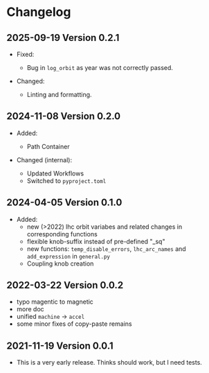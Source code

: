 # Changelog

## 2025-09-19 Version 0.2.1

- Fixed:
  - Bug in `log_orbit` as year was not correctly passed.

- Changed:
  - Linting and formatting.

## 2024-11-08 Version 0.2.0

- Added:
  - Path Container

- Changed (internal):
  - Updated Workflows
  - Switched to `pyproject.toml`

## 2024-04-05 Version 0.1.0

- Added:
  - new (>2022) lhc orbit variabes and related changes in corresponding functions
  - flexible knob-suffix instead of pre-defined "_sq"
  - new functions: `temp_disable_errors`, `lhc_arc_names` and `add_expression` in `general.py`
  - Coupling knob creation

## 2022-03-22 Version 0.0.2

- typo magentic to magnetic
- more doc
- unified `machine` -> `accel`
- some minor fixes of copy-paste remains

## 2021-11-19 Version 0.0.1

- This is a very early release. Thinks should work, but I need tests.